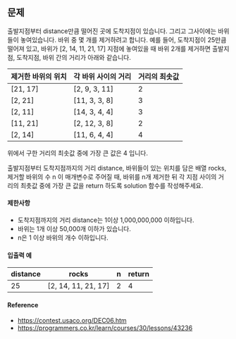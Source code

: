 ## 문제
출발지점부터 distance만큼 떨어진 곳에 도착지점이 있습니다. 그리고 그사이에는 바위들이 놓여있습니다. 바위 중 몇 개를 제거하려고 합니다.
예를 들어, 도착지점이 25만큼 떨어져 있고, 바위가 [2, 14, 11, 21, 17] 지점에 놓여있을 때 바위 2개를 제거하면 출발지점, 도착지점, 바위 간의 거리가 아래와 같습니다.

제거한 바위의 위치 | 각 바위 사이의 거리 | 거리의 최솟값
--- | --- | ---
[21, 17]|	[2, 9, 3, 11]	|2
[2, 21] |	[11, 3, 3, 8]	|3
[2, 11]	| [14, 3, 4, 4]	 |3
[11, 21] |	[2, 12, 3, 8]	|2
[2, 14]	 | [11, 6, 4, 4]	|4

위에서 구한 거리의 최솟값 중에 가장 큰 값은 4 입니다.

출발지점부터 도착지점까지의 거리 distance, 바위들이 있는 위치를 담은 배열 rocks, 제거할 바위의 수 n 이 매개변수로 주어질 때, 바위를 n개 제거한 뒤 각 지점 사이의 거리의 최촛값 중에 가장 큰 값을 return 하도록 solution 함수를 작성해주세요.

#### 제한사항
* 도착지점까지의 거리 distance는 1이상 1,000,000,000 이하입니다.
* 바위는 1개 이상 50,000개 이하가 있습니다.
* n은 1 이상 바위의 개수 이하입니다.

#### 입출력 예
distance       | rocks         | n |  return
---     | ---           | --- | ---
25  |   [2, 14, 11, 21, 17] | 2 | 4


#### Reference
* https://contest.usaco.org/DEC06.htm
* https://programmers.co.kr/learn/courses/30/lessons/43236

